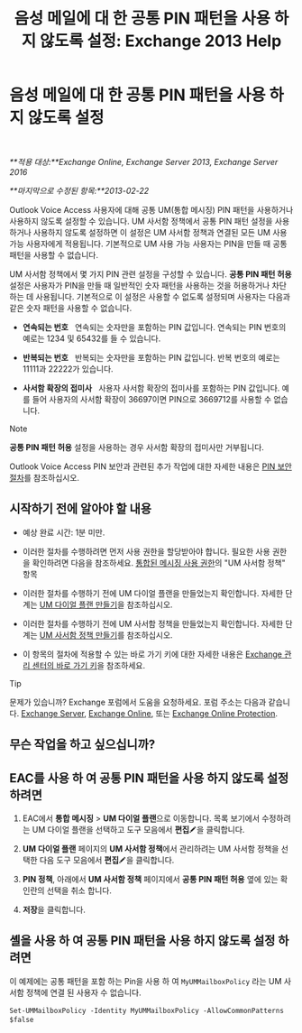 ﻿---
title: '음성 메일에 대 한 공통 PIN 패턴을 사용 하지 않도록 설정: Exchange 2013 Help'
TOCTitle: 음성 메일에 대 한 공통 PIN 패턴을 사용 하지 않도록 설정
ms:assetid: eecc40ae-fac7-41e4-a1e1-16330f4462a3
ms:mtpsurl: https://technet.microsoft.com/ko-kr/library/Bb125160(v=EXCHG.150)
ms:contentKeyID: 50556100
ms.date: 05/22/2018
mtps_version: v=EXCHG.150
ms.translationtype: MT
---

# 음성 메일에 대 한 공통 PIN 패턴을 사용 하지 않도록 설정

 

_**적용 대상:**Exchange Online, Exchange Server 2013, Exchange Server 2016_

_**마지막으로 수정된 항목:**2013-02-22_

Outlook Voice Access 사용자에 대해 공통 UM(통합 메시징) PIN 패턴을 사용하거나 사용하지 않도록 설정할 수 있습니다. UM 사서함 정책에서 공통 PIN 패턴 설정을 사용하거나 사용하지 않도록 설정하면 이 설정은 UM 사서함 정책과 연결된 모든 UM 사용 가능 사용자에게 적용됩니다. 기본적으로 UM 사용 가능 사용자는 PIN을 만들 때 공통 패턴을 사용할 수 없습니다.

UM 사서함 정책에서 몇 가지 PIN 관련 설정을 구성할 수 있습니다. **공통 PIN 패턴 허용** 설정은 사용자가 PIN을 만들 때 일반적인 숫자 패턴을 사용하는 것을 허용하거나 차단하는 데 사용됩니다. 기본적으로 이 설정은 사용할 수 없도록 설정되며 사용자는 다음과 같은 숫자 패턴을 사용할 수 없습니다.

  - **연속되는 번호**   연속되는 숫자만을 포함하는 PIN 값입니다. 연속되는 PIN 번호의 예로는 1234 및 65432를 들 수 있습니다.

  - **반복되는 번호**   반복되는 숫자만을 포함하는 PIN 값입니다. 반복 번호의 예로는 11111과 22222가 있습니다.

  - **사서함 확장의 접미사**   사용자 사서함 확장의 접미사를 포함하는 PIN 값입니다. 예를 들어 사용자의 사서함 확장이 36697이면 PIN으로 3669712를 사용할 수 없습니다.


> [!NOTE]
> <STRONG>공통 PIN 패턴 허용</STRONG> 설정을 사용하는 경우 사서함 확장의 접미사만 거부됩니다.



Outlook Voice Access PIN 보안과 관련된 추가 작업에 대한 자세한 내용은 [PIN 보안 절차](pin-security-procedures-exchange-2013-help.md)를 참조하십시오.

## 시작하기 전에 알아야 할 내용

  - 예상 완료 시간: 1분 미만.

  - 이러한 절차를 수행하려면 먼저 사용 권한을 할당받아야 합니다. 필요한 사용 권한을 확인하려면 다음을 참조하세요. [통합된 메시징 사용 권한](unified-messaging-permissions-exchange-2013-help.md)의 "UM 사서함 정책" 항목

  - 이러한 절차를 수행하기 전에 UM 다이얼 플랜을 만들었는지 확인합니다. 자세한 단계는 [UM 다이얼 플랜 만들기](create-a-um-dial-plan-exchange-2013-help.md)을 참조하십시오.

  - 이러한 절차를 수행하기 전에 UM 사서함 정책을 만들었는지 확인합니다. 자세한 단계는 [UM 사서함 정책 만들기](create-a-um-mailbox-policy-exchange-2013-help.md)를 참조하십시오.

  - 이 항목의 절차에 적용할 수 있는 바로 가기 키에 대한 자세한 내용은 [Exchange 관리 센터의 바로 가기 키](keyboard-shortcuts-in-the-exchange-admin-center-exchange-online-protection-help.md)을 참조하세요.


> [!TIP]
> 문제가 있습니까? Exchange 포럼에서 도움을 요청하세요. 포럼 주소는 다음과 같습니다. <A href="https://go.microsoft.com/fwlink/p/?linkid=60612">Exchange Server</A>, <A href="https://go.microsoft.com/fwlink/p/?linkid=267542">Exchange Online</A>, 또는 <A href="https://go.microsoft.com/fwlink/p/?linkid=285351">Exchange Online Protection</A>.



## 무슨 작업을 하고 싶으십니까?

## EAC를 사용 하 여 공통 PIN 패턴을 사용 하지 않도록 설정 하려면

1.  EAC에서 **통합 메시징** \> **UM 다이얼 플랜**으로 이동합니다. 목록 보기에서 수정하려는 UM 다이얼 플랜을 선택하고 도구 모음에서 **편집**![편집 아이콘](images/JJ218640.6f53ccb2-1f13-4c02-bea0-30690e6ea71d(EXCHG.150).gif "편집 아이콘")을 클릭합니다.

2.  **UM 다이얼 플랜** 페이지의 **UM 사서함 정책**에서 관리하려는 UM 사서함 정책을 선택한 다음 도구 모음에서 **편집**![편집 아이콘](images/JJ218640.6f53ccb2-1f13-4c02-bea0-30690e6ea71d(EXCHG.150).gif "편집 아이콘")을 클릭합니다.

3.  **PIN 정책**, 아래에서 **UM 사서함 정책** 페이지에서 **공통 PIN 패턴 허용** 옆에 있는 확인란의 선택을 취소 합니다.

4.  **저장**을 클릭합니다.

## 셸을 사용 하 여 공통 PIN 패턴을 사용 하지 않도록 설정 하려면

이 예제에는 공통 패턴을 포함 하는 Pin을 사용 하 여 `MyUMMailboxPolicy` 라는 UM 사서함 정책에 연결 된 사용자 수 없습니다.

    Set-UMMailboxPolicy -Identity MyUMMailboxPolicy -AllowCommonPatterns $false

